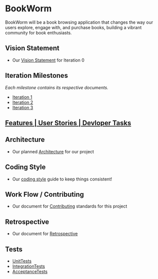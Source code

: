
# BookWorm

BookWorm will be a book browsing application that changes the way our users explore, engage with, and purchase books, building a vibrant community for book enthusiasts.


## Vision Statement
- Our [Vision Statement](https://code.cs.umanitoba.ca/3350-summer2023/teamhonda-13/-/blob/main/docs/Vision%20Statement.md) for Iteration 0


## Iteration Milestones
*Each milestone contains its respective documents.*
- [Iteration 1](https://code.cs.umanitoba.ca/3350-summer2023/teamhonda-13/-/milestones/2#tab-issues)
- [Iteration 2](https://code.cs.umanitoba.ca/3350-summer2023/teamhonda-13/-/milestones/3#tab-issues)
- [Iteration 3](https://code.cs.umanitoba.ca/3350-summer2023/teamhonda-13/-/milestones/4#tab-issues)


## [Features | User Stories | Devloper Tasks](https://code.cs.umanitoba.ca/3350-summer2023/teamhonda-13/-/boards/253)


## Architecture
- Our planned [Architecture](link) for our project


## Coding Style
- Our [coding style](link) guide to keep things consistent!


## Work Flow / Contributing
- Our document for [Contributing](link) standards for this project


## Retrospective
- Our document for [Retrospective](link)

## Tests
- [UnitTests](link)
- [IntegrationTests](link)
- [AcceptanceTests](link)
